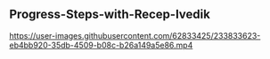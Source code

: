 ## Progress-Steps-with-Recep-Ivedik


https://user-images.githubusercontent.com/62833425/233833623-eb4bb920-35db-4509-b08c-b26a149a5e86.mp4

